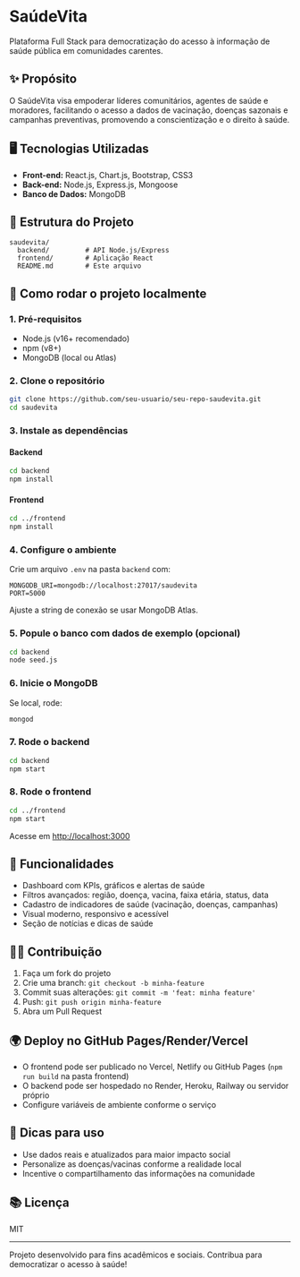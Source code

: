 # SaúdeVita

Plataforma Full Stack para democratização do acesso à informação de saúde pública em comunidades carentes.

## ✨ Propósito
O SaúdeVita visa empoderar líderes comunitários, agentes de saúde e moradores, facilitando o acesso a dados de vacinação, doenças sazonais e campanhas preventivas, promovendo a conscientização e o direito à saúde.

## 🖥️ Tecnologias Utilizadas
- **Front-end:** React.js, Chart.js, Bootstrap, CSS3
- **Back-end:** Node.js, Express.js, Mongoose
- **Banco de Dados:** MongoDB

## 📁 Estrutura do Projeto
```
saudevita/
  backend/         # API Node.js/Express
  frontend/        # Aplicação React
  README.md        # Este arquivo
```

## 🚀 Como rodar o projeto localmente

### 1. Pré-requisitos
- Node.js (v16+ recomendado)
- npm (v8+)
- MongoDB (local ou Atlas)

### 2. Clone o repositório
```bash
git clone https://github.com/seu-usuario/seu-repo-saudevita.git
cd saudevita
```

### 3. Instale as dependências
#### Backend
```bash
cd backend
npm install
```
#### Frontend
```bash
cd ../frontend
npm install
```

### 4. Configure o ambiente
Crie um arquivo `.env` na pasta `backend` com:
```
MONGODB_URI=mongodb://localhost:27017/saudevita
PORT=5000
```
Ajuste a string de conexão se usar MongoDB Atlas.

### 5. Popule o banco com dados de exemplo (opcional)
```bash
cd backend
node seed.js
```

### 6. Inicie o MongoDB
Se local, rode:
```bash
mongod
```

### 7. Rode o backend
```bash
cd backend
npm start
```

### 8. Rode o frontend
```bash
cd ../frontend
npm start
```
Acesse em [http://localhost:3000](http://localhost:3000)

## 📝 Funcionalidades
- Dashboard com KPIs, gráficos e alertas de saúde
- Filtros avançados: região, doença, vacina, faixa etária, status, data
- Cadastro de indicadores de saúde (vacinação, doenças, campanhas)
- Visual moderno, responsivo e acessível
- Seção de notícias e dicas de saúde

## 🧑‍💻 Contribuição
1. Faça um fork do projeto
2. Crie uma branch: `git checkout -b minha-feature`
3. Commit suas alterações: `git commit -m 'feat: minha feature'`
4. Push: `git push origin minha-feature`
5. Abra um Pull Request

## 🌍 Deploy no GitHub Pages/Render/Vercel
- O frontend pode ser publicado no Vercel, Netlify ou GitHub Pages (`npm run build` na pasta frontend)
- O backend pode ser hospedado no Render, Heroku, Railway ou servidor próprio
- Configure variáveis de ambiente conforme o serviço

## 📢 Dicas para uso
- Use dados reais e atualizados para maior impacto social
- Personalize as doenças/vacinas conforme a realidade local
- Incentive o compartilhamento das informações na comunidade

## 📚 Licença
MIT

---
Projeto desenvolvido para fins acadêmicos e sociais. Contribua para democratizar o acesso à saúde!
